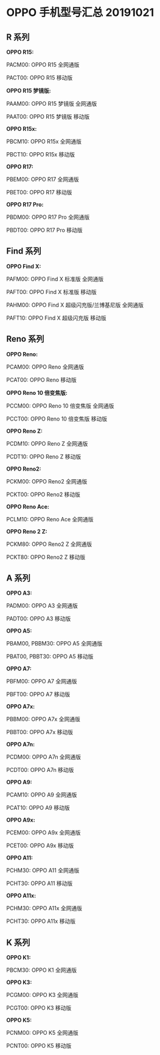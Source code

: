 # OPPO 手机型号汇总 20191021

## R 系列

**OPPO R15:**

PACM00: OPPO R15 全网通版

PACT00: OPPO R15 移动版

**OPPO R15 梦镜版:**

PAAM00: OPPO R15 梦镜版 全网通版

PAAT00: OPPO R15 梦镜版 移动版

**OPPO R15x:**

PBCM10: OPPO R15x 全网通版

PBCT10: OPPO R15x 移动版

**OPPO R17:**

PBEM00: OPPO R17 全网通版

PBET00: OPPO R17 移动版

**OPPO R17 Pro:**

PBDM00: OPPO R17 Pro 全网通版

PBDT00: OPPO R17 Pro 移动版

## Find 系列

**OPPO Find X:**

PAFM00: OPPO Find X 标准版 全网通版

PAFT00: OPPO Find X 标准版 移动版

PAHM00: OPPO Find X 超级闪充版/兰博基尼版 全网通版

PAFT10: OPPO Find X 超级闪充版 移动版

## Reno 系列

**OPPO Reno:**

PCAM00: OPPO Reno 全网通版

PCAT00: OPPO Reno 移动版

**OPPO Reno 10 倍变焦版:**

PCCM00: OPPO Reno 10 倍变焦版 全网通版

PCCT00: OPPO Reno 10 倍变焦版 移动版

**OPPO Reno Z:**

PCDM10: OPPO Reno Z 全网通版

PCDT10: OPPO Reno Z 移动版

**OPPO Reno2:**

PCKM00: OPPO Reno2 全网通版

PCKT00: OPPO Reno2 移动版

**OPPO Reno Ace:**

PCLM10: OPPO Reno Ace 全网通版

**OPPO Reno 2 Z:**

PCKM80: OPPO Reno2 Z 全网通版

PCKT80: OPPO Reno2 Z 移动版

## A 系列

**OPPO A3:**

PADM00: OPPO A3 全网通版

PADT00: OPPO A3 移动版

**OPPO A5:**

PBAM00, PBBM30: OPPO A5 全网通版

PBAT00, PBBT30: OPPO A5 移动版

**OPPO A7:**

PBFM00: OPPO A7 全网通版

PBFT00: OPPO A7 移动版

**OPPO A7x:**

PBBM00: OPPO A7x 全网通版

PBBT00: OPPO A7x 移动版

**OPPO A7n:**

PCDM00: OPPO A7n 全网通版

PCDT00: OPPO A7n 移动版

**OPPO A9:**

PCAM10: OPPO A9 全网通版

PCAT10: OPPO A9 移动版

**OPPO A9x:**

PCEM00: OPPO A9x 全网通版

PCET00: OPPO A9x 移动版

**OPPO A11:**

PCHM30: OPPO A11 全网通版

PCHT30: OPPO A11 移动版

**OPPO A11x:**

PCHM30: OPPO A11x 全网通版

PCHT30: OPPO A11x 移动版

## K 系列

**OPPO K1:**

PBCM30: OPPO K1 全网通版

**OPPO K3:**

PCGM00: OPPO K3 全网通版

PCGT00: OPPO K3 移动版

**OPPO K5:**

PCNM00: OPPO K5 全网通版

PCNT00: OPPO K5 移动版
